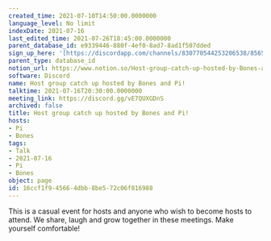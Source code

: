 ```yaml
---
created_time: 2021-07-10T14:50:00.0000000
language_level: No limit
indexDate: 2021-07-16
last_edited_time: 2021-07-26T18:45:00.0000000
parent_database_id: e9339446-880f-4ef0-8ad7-8ad1f507dded
sign_up_here: '[https://discordapp.com/channels/830770544253206538/856580095464046620/863309109738078228](https://discordapp.com/channels/830770544253206538/856580095464046620/863309109738078228)'
parent_type: database_id
notion_url: https://www.notion.so/Host-group-catch-up-hosted-by-Bones-and-Pi-16ccf1f945664dbb8be572c06f816988
software: Discord
name: Host group catch up hosted by Bones and Pi!
talktime: 2021-07-16T20:30:00.0000000
meeting_link: https://discord.gg/vE7QUXGDnS
archived: false
title: Host group catch up hosted by Bones and Pi!
hosts:
- Pi
- Bones
tags:
- Talk
- 2021-07-16
- Pi
- Bones
object: page
id: 16ccf1f9-4566-4dbb-8be5-72c06f816988
---
```


This is a casual event for hosts and anyone who wish to become hosts to attend.  We share, laugh and grow together in these meetings.  Make yourself comfortable!






